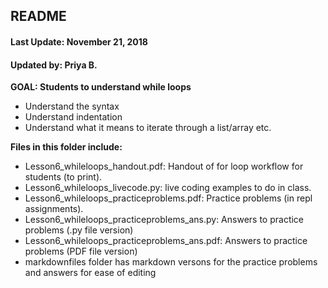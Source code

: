 ## README
#### Last Update: November 21, 2018
#### Updated by: Priya B.


**GOAL: Students to understand while loops**
* Understand the syntax 
* Understand indentation
* Understand what it means to iterate through a list/array etc.



**Files in this folder include:**

* Lesson6_whileloops_handout.pdf: Handout of for loop workflow for students (to print).
* Lesson6_whileloops_livecode.py:  live coding examples to do in class.
* Lesson6_whileloops_practiceproblems.pdf:  Practice problems (in repl assignments).
* Lesson6_whileloops_practiceproblems_ans.py:  Answers to practice problems (.py file version)
* Lesson6_whileloops_practiceproblems_ans.pdf:  Answers to practice problems (PDF file version)
* markdownfiles folder has markdown versons for the practice problems and answers for ease of editing
